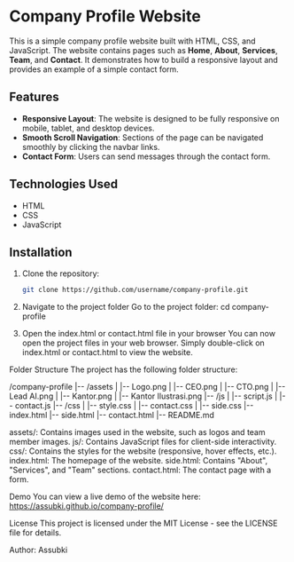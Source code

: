 # Company Profile Website
This is a simple company profile website built with HTML, CSS, and JavaScript. The website contains pages such as **Home**, **About**, **Services**, **Team**, and **Contact**. It demonstrates how to build a responsive layout and provides an example of a simple contact form.

## Features
- **Responsive Layout**: The website is designed to be fully responsive on mobile, tablet, and desktop devices.
- **Smooth Scroll Navigation**: Sections of the page can be navigated smoothly by clicking the navbar links.
- **Contact Form**: Users can send messages through the contact form.

## Technologies Used
- HTML
- CSS
- JavaScript

## Installation
1. Clone the repository:
   ```bash
   git clone https://github.com/username/company-profile.git

2. Navigate to the project folder
Go to the project folder:
cd company-profile

3. Open the index.html or contact.html file in your browser
You can now open the project files in your web browser. Simply double-click on index.html or contact.html to view the website.

Folder Structure
The project has the following folder structure:

/company-profile
|-- /assets
|   |-- Logo.png
|   |-- CEO.png
|   |-- CTO.png
|   |-- Lead AI.png
|   |-- Kantor.png
|   |-- Kantor Ilustrasi.png
|-- /js
|   |-- script.js
|   |-- contact.js
|-- /css
|   |-- style.css
|   |-- contact.css
|   |-- side.css
|-- index.html
|-- side.html
|-- contact.html
|-- README.md

assets/: Contains images used in the website, such as logos and team member images.
js/: Contains JavaScript files for client-side interactivity.
css/: Contains the styles for the website (responsive, hover effects, etc.).
index.html: The homepage of the website.
side.html: Contains "About", "Services", and "Team" sections.
contact.html: The contact page with a form.

Demo
You can view a live demo of the website here: https://assubki.github.io/company-profile/

License
This project is licensed under the MIT License - see the LICENSE file for details.

Author: Assubki
